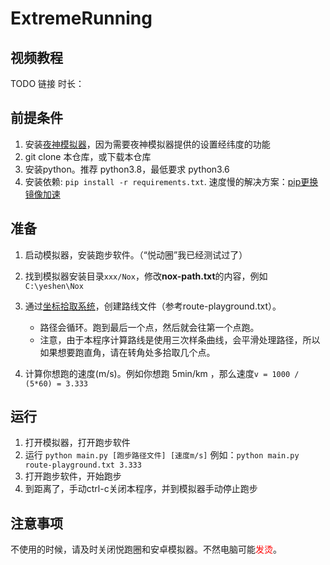 # ExtremeRunning

## 视频教程
TODO
链接
时长：

## 前提条件

1. 安装[夜神模拟器](https://www.yeshen.com/)，因为需要夜神模拟器提供的设置经纬度的功能
2. git clone 本仓库，或下载本仓库
3. 安装python。推荐 python3.8，最低要求 python3.6
4. 安装依赖: `pip install -r requirements.txt`. 速度慢的解决方案：[pip更换镜像加速](https://mirrors.tuna.tsinghua.edu.cn/help/pypi/)


## 准备

1. 启动模拟器，安装跑步软件。（“悦动圈”我已经测试过了）
2. 找到模拟器安装目录`xxx/Nox`，修改**nox-path.txt**的内容，例如`C:\yeshen\Nox`
3. 通过[坐标拾取系统](https://api.map.baidu.com/lbsapi/getpoint/index.html)，创建路线文件（参考route-playground.txt）。
   - 路径会循环。跑到最后一个点，然后就会往第一个点跑。
   - 注意，由于本程序计算路线是使用三次样条曲线，会平滑处理路径，所以如果想要跑直角，请在转角处多拾取几个点。
   
4. 计算你想跑的速度(m/s)。例如你想跑 5min/km ，那么速度`v = 1000 / (5*60) = 3.333`

## 运行

1. 打开模拟器，打开跑步软件
2. 运行 `python main.py [跑步路径文件] [速度m/s]` 例如：`python main.py route-playground.txt 3.333`
3. 打开跑步软件，开始跑步
4. 到距离了，手动ctrl-c关闭本程序，并到模拟器手动停止跑步


## 注意事项
不使用的时候，请及时关闭悦跑圈和安卓模拟器。不然电脑可能<font color="red">发烫</font>。